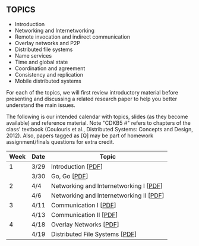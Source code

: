## TOPICS

* Introduction
* Networking and Internetworking
* Remote invocation and indirect communication
* Overlay networks and P2P
* Distributed file systems
* Name services
* Time and global state
* Coordination and agreement
* Consistency and replication
* Mobile distributed systems

For each of the topics, we will first review introductory material before presenting and discussing a related research paper to help you better understand the main issues.

The following is our intended calendar with topics, slides (as they become available) and reference material. Note "CDKB5 #" refers to chapters of the class' textbook (Coulouris et al., Distributed Systems: Concepts and Design, 2012). Also, papers tagged as [Q] may be part of homework assignment/finals questions for extra credit.

| Week | Date | Topic |
| --- | --- | --- |
| 1 | 3/29 | Introduction [[PDF](https://github.com/yuanhui-yang/EECS345/blob/master/Lecture/01-Introduction.pdf)] |
|  | 3/30 | Go, Go [[PDF](https://github.com/yuanhui-yang/EECS345/blob/master/Lecture/02-GoGo.pdf)] |
| 2 | 4/4 | Networking and Internetworking I [[PDF](https://github.com/yuanhui-yang/EECS345/blob/master/Lecture/03-Networking-1.pdf)] |
| | 4/6 | Networking and Internetworking II [[PDF](https://github.com/yuanhui-yang/EECS345/blob/master/Lecture/04-Networking-2.pdf)] |
| 3 | 4/11 | Communication I [[PDF](https://github.com/yuanhui-yang/EECS345/blob/master/Lecture/05-RemoteInvocation.pdf)] |
| | 4/13 | Communication II  [[PDF]()] |
| 4 | 4/18 | Overlay Networks [[PDF]()] |
| | 4/19 | Distributed File Systems [[PDF]()] |
